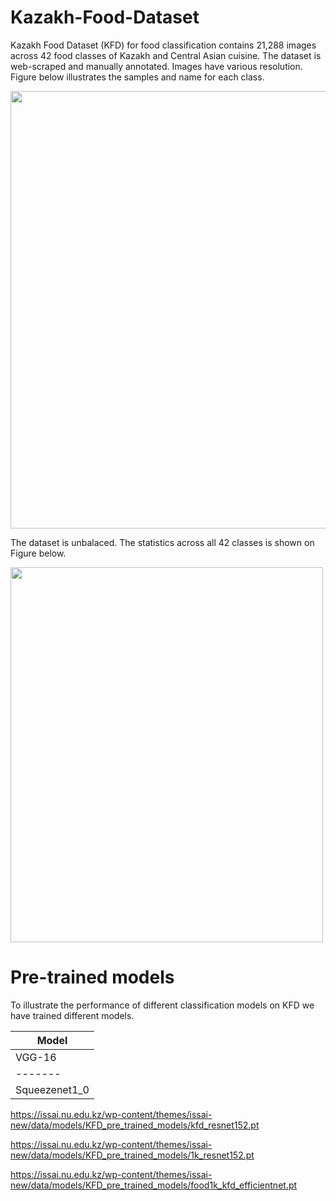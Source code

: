 # Kazakh-Food-Dataset
Kazakh Food Dataset (KFD) for food classification contains 21,288 images across 42 food classes of Kazakh and Central Asian cuisine. The dataset is web-scraped and manually annotated. Images have various resolution.
Figure below illustrates the samples and name for each class.

<img src="https://github.com/IS2AI/Kazakh-Food-Dataset/blob/main/figures/samples.png" width="750" height="700">

The dataset is unbalaced. The statistics across all 42 classes is shown on Figure below.

<img src="https://github.com/IS2AI/Kazakh-Food-Dataset/blob/main/figures/stats_plot.png" width="500" height="600">

# Pre-trained models

To illustrate the performance of different classification models on KFD we have trained different models. 

|Model|
|-------|
| VGG-16|
|-------|
|Squeezenet1_0|

https://issai.nu.edu.kz/wp-content/themes/issai-new/data/models/KFD_pre_trained_models/kfd_resnet152.pt

https://issai.nu.edu.kz/wp-content/themes/issai-new/data/models/KFD_pre_trained_models/1k_resnet152.pt

https://issai.nu.edu.kz/wp-content/themes/issai-new/data/models/KFD_pre_trained_models/food1k_kfd_efficientnet.pt

